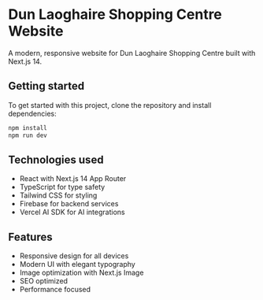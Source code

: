# Dun Laoghaire Shopping Centre Website

A modern, responsive website for Dun Laoghaire Shopping Centre built with Next.js 14.

## Getting started

To get started with this project, clone the repository and install dependencies:

```bash
npm install
npm run dev
```

## Technologies used

- React with Next.js 14 App Router
- TypeScript for type safety
- Tailwind CSS for styling
- Firebase for backend services
- Vercel AI SDK for AI integrations

## Features

- Responsive design for all devices
- Modern UI with elegant typography
- Image optimization with Next.js Image
- SEO optimized
- Performance focused
